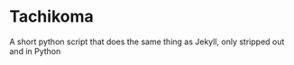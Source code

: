 Tachikoma
=========

A short python script that does the same thing as Jekyll, only stripped out and in Python